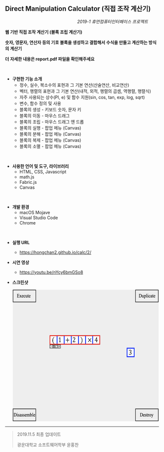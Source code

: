 ## Direct Manipulation Calculator (직접 조작 계산기)

&nbsp;&nbsp;&nbsp;&nbsp;&nbsp;&nbsp;&nbsp;&nbsp;&nbsp;&nbsp;&nbsp;&nbsp;&nbsp;&nbsp;&nbsp;&nbsp;&nbsp;&nbsp;&nbsp;&nbsp;&nbsp;&nbsp;&nbsp;&nbsp;&nbsp;&nbsp;&nbsp;&nbsp;&nbsp;&nbsp;&nbsp;&nbsp;&nbsp;&nbsp;&nbsp;&nbsp;&nbsp;&nbsp;&nbsp;&nbsp;&nbsp;&nbsp;&nbsp;&nbsp;&nbsp;&nbsp;&nbsp;&nbsp;&nbsp;&nbsp;&nbsp;&nbsp;&nbsp;&nbsp;&nbsp;&nbsp;&nbsp;&nbsp;&nbsp;&nbsp;*2019-1 휴먼컴퓨터인터페이스 프로젝트*

**웹 기반 직접 조작 계산기 (블록 조립 계산기)**

**숫자, 영문자, 연산자 등의 기호 블록을 생성하고 결합해서 수식을 만들고 계산하는 방식의 계산기**

**더 자세한 내용은 report.pdf 파일을 확인해주세요**

<br>

- **구현한 기능 소개**
  - 정수, 실수, 복소수의 표현과 그 기본 연산(산술연산, 비교연산)
  - 벡터, 행렬의 표현과 그 기본 연산(내적, 외적, 행렬의 곱셈, 역행렬, 행렬식)
  - 자주 사용되는 상수(PI, e) 및 함수 지원(sin, cos, tan, exp, log, sqrt)
  - 변수, 함수 정의 및 사용
  - 블록의 생성 - 키보드 숫자, 문자 키
  - 블록의 이동 - 마우스 드래그
  - 블록의 조립 - 마우스 드래그 앤 드롭
  - 블록의 실행 - 팝업 메뉴 (Canvas)
  - 블록의 분해 - 팝업 메뉴 (Canvas)
  - 블록의 복제 - 팝업 메뉴 (Canvas)
  - 블록의 소멸 - 팝업 메뉴 (Canvas)

<br>

- **사용한 언어 및 도구, 라이브러리**
  + HTML, CSS, Javascript
  + math.js
  + Fabric.js
  + Canvas

<br>

+ **개발 환경**
  + macOS Mojave
  + Visual Studio Code
  + Chrome

<br>

- **실행 URL**

  + https://hongchan2.github.io/calc/2/

    

- **시연 영상**

  + https://youtu.be/nYcy6bmGSo8
  
    
  
- **스크린샷**

  <img width="600" height="430" src="./readimg/img.png"></img>

  



---

> 2019.11.5 최종 업데이트
>
> 광운대학교 소프트웨어학부 윤홍찬

